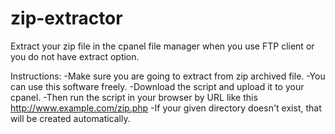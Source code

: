 # zip-extractor
Extract your zip file in the cpanel file manager when you use FTP client or you do not have extract option.

Instructions:
-Make sure you are going to extract from zip archived file.
-You can use this software freely.
-Download the script and upload it to your cpanel.
-Then run the script in your browser by URL like this http://www.example.com/zip.php
-If your given directory doesn't exist, that will be created automatically.

